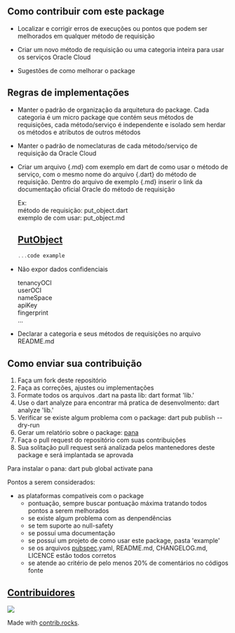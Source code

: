 ## Como contribuir com este package

- Localizar e corrigir erros de execuções ou pontos que podem ser melhorados em qualquer método de requisição

- Criar um novo método de requisição ou uma categoria inteira para usar os serviços Oracle Cloud

- Sugestões de como melhorar o package


## Regras de implementações

- Manter o padrão de organização da arquitetura do package. Cada categoria é um micro package que contém seus métodos de requisições, cada método/serviço é independente e isolado sem herdar os métodos e atributos de outros métodos

- Manter o padrão de nomeclaturas de cada método/serviço de requisição da Oracle Cloud

- Criar um arquivo {.md} com exemplo em dart de como usar o método de serviço, com o mesmo nome do arquivo {.dart} do método de requisição. Dentro do arquivo de exemplo {.md} inserir o link da documentação oficial Oracle do método de requisição

    Ex:<br>
    método de requisição: put_object.dart<br>
    exemplo de com usar: put_object.md

    ## [PutObject](https://pub.dev/packages/oracle_object_storage#PutObject)

    ```dart
    ...code example
    ```

- Não expor dados confidenciais

    tenancyOCI<br>
    userOCI<br>
    nameSpace<br>
    apiKey<br>
    fingerprint<br>
    ...

- Declarar a categoria e seus métodos de requisições no arquivo README.md


## Como enviar sua contribuição

1. Faça um fork deste repositório
2. Faça as correções, ajustes ou implementações
3. Formate todos os arquivos .dart na pasta lib: dart format 'lib\.'
4. Use o dart analyze para encontrar má pratica de desenvolmento: dart analyze 'lib\.'
5. Verificar se existe algum problema com o package: dart pub publish --dry-run
6. Gerar um relatório sobre o package: [pana](https://pub.dev/packages/pana)
7. Faça o pull request do repositório com suas contribuições
8. Sua solitação pull request será analizada pelos mantenedores deste package e será implantada se aprovada

Para instalar o pana: dart pub global activate pana

Pontos a serem considerados:
  - as plataformas compatíveis com o package
	- pontuação, sempre buscar pontuação máxima tratando todos pontos a serem melhorados 
	- se existe algum problema com as denpendências
	- se tem suporte ao null-safety
	- se possuí uma documentação
	- se possuí um projeto de como usar este package, pasta 'example'
	- se os arquivos [pubspec](https://dart.dev/tools/pub/pubspec).yaml, README.md, CHANGELOG.md, LICENCE estão todos corretos
	- se atende ao critério de pelo menos 20% de comentários no códigos fonte


## [Contribuidores](https://github.com/Suebersson/oracle_object_storage/graphs/contributors)

<a href="https://github.com/Suebersson/oracle_object_storage/graphs/contributors">
  <img src="https://contrib.rocks/image?repo=Suebersson/oracle_object_storage" />
</a>

Made with [contrib.rocks](https://contrib.rocks).